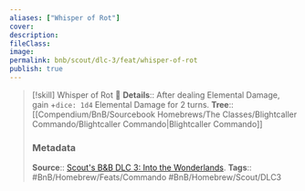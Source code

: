 ```yaml
---
aliases: ["Whisper of Rot"]
cover: 
description: 
fileClass: 
image: 
permalink: bnb/scout/dlc-3/feat/whisper-of-rot
publish: true
---
```


> [!skill] Whisper of Rot 🍻
> **Details**:: After dealing Elemental Damage, gain +`dice: 1d4` Elemental Damage for 2 turns.
> **Tree**:: [[Compendium/BnB/Sourcebook Homebrews/The Classes/Blightcaller Commando/Blightcaller Commando|Blightcaller Commando]]
> ### Metadata
> **Source**:: [Scout's B&B DLC 3: Into the Wonderlands](https://docs.google.com/document/d/1MLOgrWwcLNTnP9PuXrKiLImy7SUh4hXO8arVUAlmdp0/edit).
> **Tags**:: #BnB/Homebrew/Feats/Commando #BnB/Homebrew/Scout/DLC3

